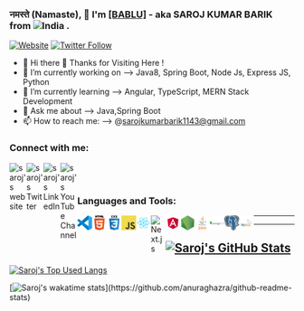 ### नमस्ते (Namaste), 🙏 I'm <a href="https://saroj-kumar-barik.github.io" target="_blank">[BABLU]</a> - aka SAROJ KUMAR BARIK from <img  alt="India" width="26px" src="https://upload.wikimedia.org/wikipedia/en/thumb/4/41/Flag_of_India.svg/383px-Flag_of_India.svg.png" /> .

[![Website](https://img.shields.io/website?label=saroj's-website&style=for-the-badge&url=https://saroj-kumar-barik.github.io/)](https://saroj-kumar-barik.github.io/)
[![Twitter Follow](https://img.shields.io/twitter/follow/BabluSarojkumar?color=1DA1F2&logo=twitter&style=for-the-badge)](https://twitter.com/intent/follow?original_referer=https%3A%2F%2Fgithub.com%2FBabluSarojkumar&screen_name=BabluSarojkumar)

- 🔭 Hi there 👋 Thanks for Visiting Here !
- 🔭 I’m currently working on --> Java8, Spring Boot, Node Js, Express JS, Python
- 🌱 I’m currently learning --> Angular, TypeScript, MERN Stack Development
- 💬 Ask me about --> Java,Spring Boot
- 📫 How to reach me: --> @sarojkumarbarik1143@gmail.com


### Connect with me:
<a href="https://saroj-kumar-barik.github.io">
  <img align="left" alt="saroj's website" width="30px" src="https://image.flaticon.com/icons/svg/841/841364.svg" />
</a>
<a href="https://twitter.com/BabluSarojkumar">
  <img align="left" alt="saroj's Twitter" width="30px" src="https://image.flaticon.com/icons/svg/2111/2111703.svg" />
</a>
<a href="https://www.linkedin.com/in/saroj-kumar-barik/">
  <img align="left" alt="saroj's LinkedIn" width="30px" src="https://image.flaticon.com/icons/svg/2111/2111465.svg" />
</a>
<a href="https://www.youtube.com/c/LatestLoveSongs">
  <img align="left" alt="saroj's YouTube Channel" width="30px" src="https://image.flaticon.com/icons/svg/725/725300.svg" />
</a>
 <br /> 
 <br /> 

 
### Languages and Tools:

<a href="https://code.visualstudio.com/" target="_blank" rel="noopener noreferrer"><img align="left" alt="Visual Studio Code" width="26px" src="https://raw.githubusercontent.com/github/explore/80688e429a7d4ef2fca1e82350fe8e3517d3494d/topics/visual-studio-code/visual-studio-code.png" /></a>
<a href="https://developer.mozilla.org/en-US/docs/Web/Guide/HTML/HTML5" target="_blank" rel="noopener noreferrer"><img align="left" alt="HTML 5" width="26px" src="https://raw.githubusercontent.com/github/explore/80688e429a7d4ef2fca1e82350fe8e3517d3494d/topics/html/html.png" /></a>
<a href="https://developer.mozilla.org/en-US/docs/Web/CSS" target="_blank" rel="noopener noreferrer"><img align="left" alt="CSS 3" width="26px" src="https://raw.githubusercontent.com/github/explore/80688e429a7d4ef2fca1e82350fe8e3517d3494d/topics/css/css.png" /></a>
<a href="https://developer.mozilla.org/en-US/docs/Web/JavaScript" target="_blank" rel="noopener noreferrer"><img align="left" alt="JavaScript" width="26px" src="https://raw.githubusercontent.com/github/explore/80688e429a7d4ef2fca1e82350fe8e3517d3494d/topics/javascript/javascript.png" /></a>
<a href="https://reactjs.org/" target="_blank" rel="noopener noreferrer"><img align="left" alt="React" width="26px" src="https://raw.githubusercontent.com/github/explore/80688e429a7d4ef2fca1e82350fe8e3517d3494d/topics/react/react.png" /></a>
<a href="https://nextjs.org/" target="_blank" rel="noopener noreferrer"><img align="left" alt="Next.js" width="26px" src="https://upload.wikimedia.org/wikipedia/commons/thumb/8/8e/Nextjs-logo.svg/1280px-Nextjs-logo.svg.png" /></a>
<a href="https://angular.io/" target="_blank" rel="noopener noreferrer"><img align="left" alt="Angular" width="26px" src="https://raw.githubusercontent.com/github/explore/e94815998e4e0713912fed477a1f346ec04c3da2/topics/angular/angular.png" /></a>
<a href="https://nodejs.org/" target="_blank" rel="noopener noreferrer"><img align="left" alt="Node.js" width="26px" src="https://raw.githubusercontent.com/github/explore/80688e429a7d4ef2fca1e82350fe8e3517d3494d/topics/nodejs/nodejs.png" /></a>
<a href="https://java.com/" target="_blank" rel="noopener noreferrer"><img align="left" alt="Node.js" width="26px" src="https://raw.githubusercontent.com/github/explore/80688e429a7d4ef2fca1e82350fe8e3517d3494d/topics/java/java.png" /></a>
<a href="https://www.mongodb.com/" target="_blank" rel="noopener noreferrer"><img align="left" alt="MongoDB" width="26px" src="https://raw.githubusercontent.com/github/explore/80688e429a7d4ef2fca1e82350fe8e3517d3494d/topics/mongodb/mongodb.png" /></a>
<a href="https://www.postgresql.org/" target="_blank" rel="noopener noreferrer"><img align="left" alt="PostgreSQL" width="26px" src="https://raw.githubusercontent.com/github/explore/80688e429a7d4ef2fca1e82350fe8e3517d3494d/topics/postgresql/postgresql.png" /></a>
<a href="https://www.mysql.com/" target="_blank" rel="noopener noreferrer"><img align="left" alt="MySQL" width="26px" src="https://raw.githubusercontent.com/github/explore/80688e429a7d4ef2fca1e82350fe8e3517d3494d/topics/mysql/mysql.png" /></a>

<hr />
<hr />

[![Saroj's GitHub Stats](https://github-readme-stats.vercel.app/api?username=saroj-kumar-barik&show_icons=true&theme=radical&bg_color=#f1f2b5)](https://github.com/anuraghazra/github-readme-stats) 
---
[![Saroj's Top Used Langs](https://github-readme-stats.vercel.app/api/top-langs/?username=saroj-kumar-barik&layout=compact&langs_count=8)](https://github.com/anuraghazra/github-readme-stats)

[![Saroj's wakatime stats](https://github-readme-stats.vercel.app/api/wakatime?username=bablusaroj&layout=compact&custom_title=Coding&nbsp;Stats&nbsp;in&nbsp;Hours&nbsp;(Last&nbsp;7&nbsp;Days))](https://github.com/anuraghazra/github-readme-stats)



